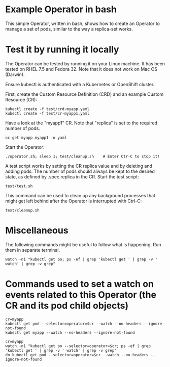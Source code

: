 # Example Operator in bash

This simple Operator, written in bash, shows how to create an Operator to manage a set of pods, similar to the way a replica-set works.   

# Test it by running it locally

The Operator can be tested by running it on your Linux machine.  It has been tested on RHEL 7.5 and Fedora 32.  Note that it does not work on Mac OS (Darwin).  

Ensure kubectl is authenticated with a Kubernetes or OpenShift cluster.

First, create the Custom Resource Definition (CRD) and an example Custom Resource (CR):

```
kubectl create -f test/crd-myapp.yaml
kubectl create -f test/cr-myapp1.yaml
```

Have a look at the "myapp1" CR.  Note that "replica" is set to the required number of pods.

```
oc get myapp myapp1 -o yaml 
```

Start the Operator:

```
./operator.sh; sleep 1; test/cleanup.sh    # Enter Ctr-C to stop it!
```

A test script works by setting the CR replica value and by deleting and adding pods.  The number of pods should always be kept to the desired state, as defined by .spec.replica in the CR.
Start the test script:

```
test/test.sh
```

This command can be used to clean up any background processes that might get left behind after the Operator is interrupted with Ctrl-C:

```
test/cleanup.sh
```

# Miscellaneous

The following commands might be useful to follow what is happening.  Run them in separate terminal. 

```
watch -n1 "kubectl get po; ps -ef | grep 'kubectl get ' | grep -v ' watch' | grep -v grep"
```

# Commands used to set a watch on events related to this Operator (the CR and its pod child objects)

```
cr=myapp
kubectl get pod --selector=operator=$cr --watch --no-headers --ignore-not-found
kubectl get myapp --watch --no-headers --ignore-not-found
```

```
cr=myapp
watch -n1 "kubectl get po --selector=operator=$cr; ps -ef | grep 'kubectl get ' | grep -v ' watch' | grep -v grep"
do kubectl get pod --selector=operator=$cr --watch --no-headers --ignore-not-found
```

